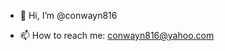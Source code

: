 - 👋 Hi, I’m @conwayn816

- 📫 How to reach me: conwayn816@yahoo.com

<!---
conwayn816/conwayn816 is a ✨ special ✨ repository because its `README.md` (this file) appears on your GitHub profile.
You can click the Preview link to take a look at your changes.
--->

